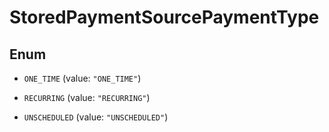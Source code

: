 

# StoredPaymentSourcePaymentType

## Enum


* `ONE_TIME` (value: `"ONE_TIME"`)

* `RECURRING` (value: `"RECURRING"`)

* `UNSCHEDULED` (value: `"UNSCHEDULED"`)



